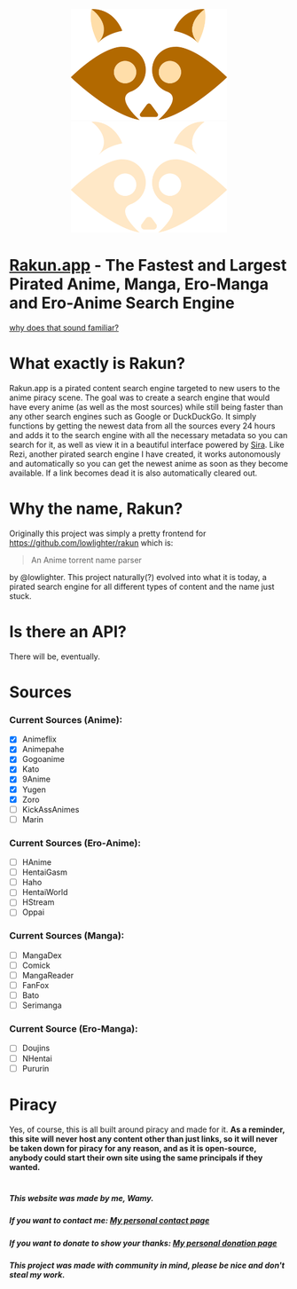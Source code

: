 <div align="center">
    <img src="/assets/RakunLogoDark.svg#gh-light-mode-only" height="200">
    <img src="/assets/RakunLogoLight.svg#gh-dark-mode-only" height="200">
</div>

# [Rakun.app](https://rakun.app) - The Fastest and Largest Pirated Anime, Manga, Ero-Manga and Ero-Anime Search Engine
[why does that sound familiar?](https://github.com/Wamy-Dev/ReziWebsite)


# What exactly is Rakun?
Rakun.app is a pirated content search engine targeted to new users to the anime piracy scene. The goal was to create a search engine that would have every anime (as well as the most sources) while still being faster than any other search engines such as Google or DuckDuckGo. It simply functions by getting the newest data from all the sources every 24 hours and adds it to the search engine with all the necessary metadata so you can search for it, as well as view it in a beautiful interface powered by [Sira](https://www.sira-design.party/). Like Rezi, another pirated search engine I have created, it works autonomously and automatically so you can get the newest anime as soon as they become available. If a link becomes dead it is also automatically cleared out.

# Why the name, Rakun?
Originally this project was simply a pretty frontend for https://github.com/lowlighter/rakun which is:
> An Anime torrent name parser

by @lowlighter. This project naturally(?) evolved into what it is today, a pirated search engine for all different types of content and the name just stuck.

# Is there an API?
There will be, eventually.
# Sources
### Current Sources (Anime):
- [x] Animeflix
- [x] Animepahe
- [x] Gogoanime
- [x] Kato
- [x] 9Anime
- [x] Yugen
- [x] Zoro
- [ ] KickAssAnimes
- [ ] Marin

### Current Sources (Ero-Anime):
- [ ] HAnime
- [ ] HentaiGasm
- [ ] Haho
- [ ] HentaiWorld
- [ ] HStream
- [ ] Oppai

### Current Sources (Manga):
- [ ] MangaDex
- [ ] Comick
- [ ] MangaReader
- [ ] FanFox
- [ ] Bato
- [ ] Serimanga

### Current Source (Ero-Manga):
- [ ] Doujins
- [ ] NHentai
- [ ] Pururin

# Piracy
Yes, of course, this is all built around piracy and made for it. **As a reminder, this site will never host any content other than just links, so it will never be taken down for piracy for any reason, and as it is open-source, anybody could start their own site using the same principals if they wanted.**

#

##### This website was made by me, Wamy.
##### If you want to contact me: [My personal contact page](https://homeonacloud.com/contact)
##### If you want to donate to show your thanks: [My personal donation page](https://homeonacloud.com/donate)
##### This project was made with community in mind, please be nice and don't steal my work.





